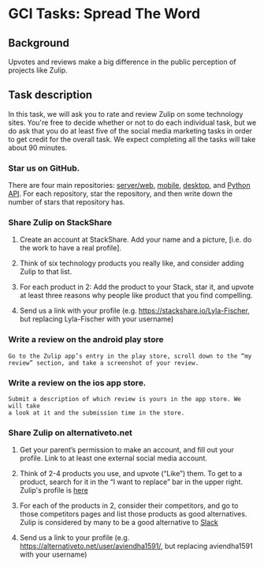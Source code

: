 # GCI Tasks: Spread The Word

## Background

Upvotes and reviews make a big difference in the public perception of projects
like Zulip.

## Task description

In this task, we will ask you to rate and review Zulip on some technology sites.
You're free to decide whether or not to do each individual task, but we do ask
that you do at least five of the social media marketing tasks in order to get
credit for the overall task. We expect completing all the tasks will take about
90 minutes.

### Star us on GitHub.

There are four main repositories: [server/web](https://github.com/zulip/zulip),
[mobile](https://github.com/zulip/zulip-mobile),
[desktop](https://github.com/zulip/zulip-electron), and [Python
API](https://github.com/zulip/python-zulip-api). For each repository, star the
repository, and then write down the number of stars that repository has.

### Share Zulip on StackShare

1. Create an account at StackShare. Add your name and a picture, [i.e. do the
work to have a real profile].

2. Think of six technology products you really like, and consider adding Zulip
to that list.

3. For each product in 2: Add the product to your Stack, star it, and upvote at
least three reasons why people like product that you find compelling.

4. Send us a link with your profile (e.g. https://stackshare.io/Lyla-Fischer,
but replacing Lyla-Fischer with your username)

### Write a review on the android play store

    Go to the Zulip app’s entry in the play store, scroll down to the “my
    review” section, and take a screenshot of your review.

### Write a review on the ios app store.

    Submit a description of which review is yours in the app store. We will take
    a look at it and the submission time in the store.

### Share Zulip on alternativeto.net

1. Get your parent’s permission to make an account, and fill out your profile.
Link to at least one external social media account.

2. Think of 2-4 products you use, and upvote (“Like”) them. To get to a product,
search for it in the “I want to replace” bar in the upper right. Zulip's profile
is [here](https://alternativeto.net/software/zulip-chat-server/) 

3. For each of the products in 2, consider their competitors, and go to those
competitors pages and list those products as good alternatives. Zulip is
considered by many to be a good alternative to
[Slack](https://alternativeto.net/software/slack/)

3. Send us a link to your profile (e.g.
https://alternativeto.net/user/aviendha1591/, but replacing aviendha1591 with
your username)
